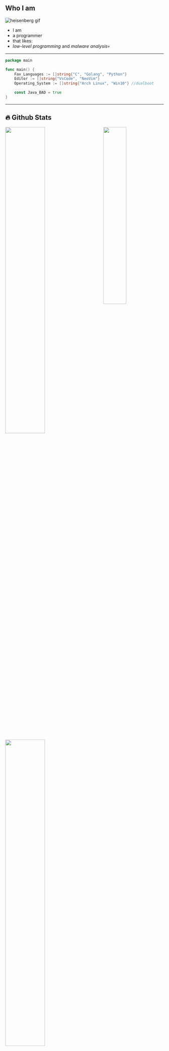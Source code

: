 ## Who I am

![heisenberg gif](https://media1.giphy.com/media/NUBp5KcV0PJBe/giphy.gif?cid=790b7611fe14c0641986c3633bc4a216aa02626eb859e791&rid=giphy.gif&ct=g)

 - I am
 - a programmer
 - that likes:
 - *low-level programming* and *malware analysis*💀
---

```go
package main

func main() {
    Fav_Languages := []string{"C", "Golang", "Python"}
    Editor := []string{"VsCode", "NeoVim"}
    Operating_System := []string{"Arch Linux", "Win10"} //dualboot

    const Java_BAD = true
}
```
---
## 🔥 Github Stats

<img align="right" width="38%" src="https://i.imgur.com/VxANS89.jpg"/>

  <a href="https://github.com/Giingu"><img width="50%" src="https://github-readme-stats.vercel.app/api?username=archlinuxgoobrrrrr&theme=radical&title_color=ff3068"></a>
  <a href="https://github.com/Giingu"><img width="50%" src="https://media.tenor.com/iEEIyf_SOakAAAAi/emojify.gif"></a>
